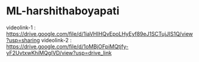 # ML-harshithaboyapati
videolink-1 : https://drive.google.com/file/d/1iaVHIHQvEpoLHyEyf89eJ1SCTujJIS1Q/view?usp=sharing
videolink-2 : https://drive.google.com/file/d/1oMBjOFpiMQtjfy-yF2UvtxwKhiMQgIVD/view?usp=drive_link
